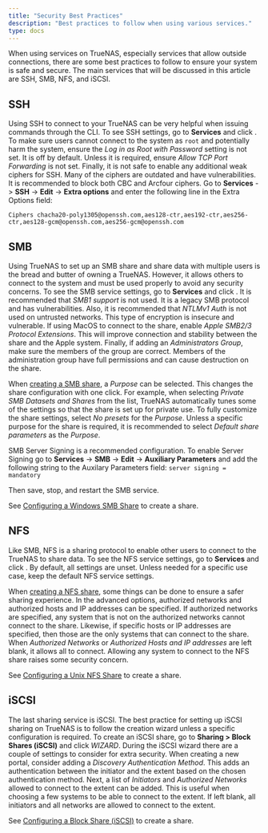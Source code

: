 ```yaml
---
title: "Security Best Practices"
description: "Best practices to follow when using various services."
type: docs
---
```


When using services on TrueNAS, especially services that allow outside
connections, there are some best practices to follow to ensure your
system is safe and secure. The main services that will be discussed
in this article are SSH, SMB, NFS, and iSCSI.

## SSH

Using SSH to connect to your TrueNAS can be very helpful when issuing
commands through the CLI. To see SSH settings, go to **Services** and
click <i class="fas fa-pen"></i>. To make sure users cannot connect to
the system as `root` and potentially harm the system, ensure the
*Log in as Root with Password* setting is not set. It is off by default.
Unless it is required, ensure *Allow TCP Port Forwarding* is not set.
Finally, it is not safe to enable any additional weak ciphers for SSH.
Many of the ciphers are outdated and have vulnerabilities. It is 
recommended to block both CBC and Arcfour ciphers.
Go to **Services** -> **SSH** -> **Edit** -> **Extra options** and enter 
the following line in the Extra Options field:

`Ciphers chacha20-poly1305@openssh.com,aes128-ctr,aes192-ctr,aes256-ctr,aes128-gcm@openssh.com,aes256-gcm@openssh.com` 


## SMB

Using TrueNAS to set up an SMB share and share data with multiple users
is the bread and butter of owning a TrueNAS. However, it allows others
to connect to the system and must be used properly to avoid any
security concerns. To see the SMB service settings, go to **Services**
and click <i class="fas fa-pen"></i>. It is recommended that *SMB1
support* is not used. It is a legacy SMB protocol and has
vulnerabilities. Also, it is recommended that *NTLMv1 Auth* is not used
on untrusted networks. This type of encryption is insecure and
vulnerable. If using MacOS to connect to the share, enable
*Apple SMB2/3 Protocol Extensions*. This will improve connection and
stability between the share and the Apple system. Finally, if adding
an *Administrators Group*, make sure the members of the group are
correct. Members of the administration group have full permissions and
can cause destruction on the share.

When <a href="/docs/sharing/smb/smb-share/">creating a SMB share</a>, a
*Purpose* can be selected. This changes the share configuration with
one click. For example, when selecting *Private SMB Datasets and Shares*
from the list, TrueNAS automatically tunes some of the settings so that
the share is set up for private use. To fully customize the share
settings, select *No presets* for the *Purpose*. Unless a specific
purpose for the share is required, it is recommended to select
*Default share parameters* as the *Purpose*.

SMB Server Signing is a recommended configuration. To enable Server Signing
go to **Services** -> **SMB** -> **Edit** -> **Auxiliary Parameters** and 
add the following string to the Auxilary Parameters field:
`server signing = mandatory`

Then save, stop, and restart the SMB service.

See <a href="/docs/sharing/smb/smb-share/"> Configuring a Windows SMB
Share</a> to create a share.

## NFS

Like SMB, NFS is a sharing protocol to enable other users to
connect to the TrueNAS to share data. To see the NFS service settings,
go to **Services** and click <i class="fas fa-pen"></i>. By default,
all settings are unset. Unless needed for a specific use case, keep
the default NFS service settings.

When <a href="/docs/sharing/nfs/nfs-share/">creating a NFS share</a>, some things can be done to
ensure a safer sharing experience. In the advanced options, authorized
networks and authorized hosts and IP addresses can be specified. If
authorized networks are specified, any system that is not on the
authorized networks cannot connect to the share. Likewise, if specific
hosts or IP addresses are specified, then those are the only
systems that can connect to the share. When *Authorized Networks* or
*Authorized Hosts and IP addresses* are left blank, it allows all to
connect. Allowing any system to connect to the NFS share raises some
security concern.

See <a href="/docs/sharing/nfs/nfs-share/">Configuring a Unix NFS Share</a> to create a share.

## iSCSI

The last sharing service is iSCSI. The best practice for setting up
iSCSI sharing on TrueNAS is to follow the creation wizard unless a
specific configuration is required. To create an iSCSI share, go to
**Sharing > Block Shares (iSCSI)** and click *WIZARD*. During the iSCSI
wizard there are a couple of settings to consider for extra security.
When creating a new portal, consider adding a *Discovery Authentication
Method*. This adds an authentication between the initiator and the
extent based on the chosen authentication method. Next, a list of
*Initiators* and *Authorized Networks* allowed to connect
to the extent can be added. This is useful when choosing a few
systems to be able to connect to the extent. If left blank, all
initiators and all networks are allowed to connect to the extent.

See <a href="/docs/sharing/iscsi/iscsi-share/">Configuring a Block Share (iSCSI)</a> to create a share.
